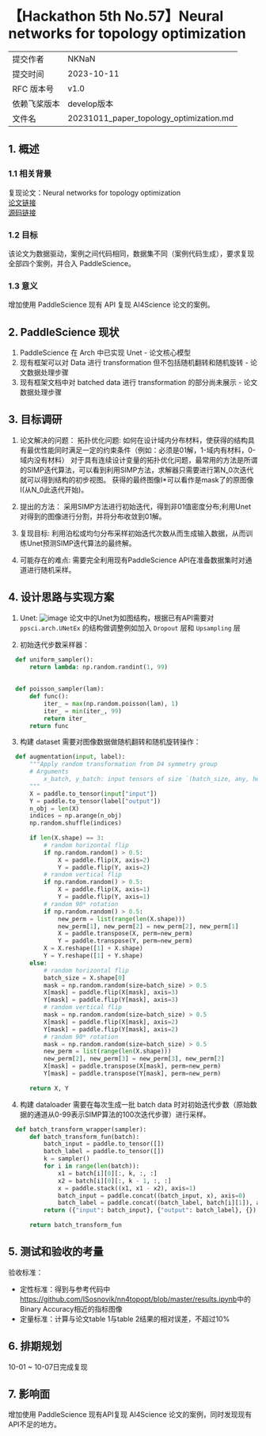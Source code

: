 # 【Hackathon 5th No.57】Neural networks for topology optimization

|              |                    |
| ------------ | -----------------  |
| 提交作者      |       NKNaN        |
| 提交时间      |     2023-10-11     |
| RFC 版本号    | v1.0               |
| 依赖飞桨版本  | develop版本         |
| 文件名        | 20231011_paper_topology_optimization.md             |

## 1. 概述

### 1.1 相关背景

复现论文：Neural networks for topology optimization  
[论文链接](https://arxiv.org/abs/1709.09578)  
[源码链接](https://github.com/ISosnovik/nn4topopt) 

### 1.2 目标

该论文为数据驱动，案例之间代码相同，数据集不同（案例代码生成），要求复现全部四个案例，并合入 PaddleScience。  

### 1.3 意义

增加使用 PaddleScience 现有 API 复现 AI4Science 论文的案例。  

## 2. PaddleScience 现状

1. PaddleScience 在 Arch 中已实现 Unet - 论文核心模型
2. 现有框架可以对 Data 进行 transformation 但不包括随机翻转和随机旋转 - 论文数据处理步骤
3. 现有框架文档中对 batched data 进行 transformation 的部分尚未展示 - 论文数据处理步骤

## 3. 目标调研

1. 论文解决的问题：
   拓扑优化问题: 如何在设计域内分布材料，使获得的结构具有最优性能同时满足一定的约束条件（例如：必须是01解，1-域内有材料，0-域内没有材料）
   对于具有连续设计变量的拓扑优化问题，最常用的方法是所谓的SIMP迭代算法，可以看到利用SIMP方法，求解器只需要进行第N_0次迭代就可以得到结构的初步视图。
   获得的最终图像I*可以看作是mask了的原图像I(从N_0此迭代开始)。
   
2. 提出的方法：
   采用SIMP方法进行初始迭代，得到非01值密度分布;利用Unet对得到的图像进行分割，并将分布收敛到01解。
   
3. 复现目标:
   利用泊松或均匀分布采样初始迭代次数从而生成输入数据，从而训练Unet预测SIMP迭代算法的最终解。
   
4. 可能存在的难点:
   需要完全利用现有PaddleScience API在准备数据集时对通道进行随机采样。


## 4. 设计思路与实现方案

1. Unet:
   ![image](https://github.com/NKNaN/community/assets/49900969/75a42972-10c5-4eab-be43-5d08e899ad0d)
  论文中的Unet为如图结构，根据已有API需要对 `ppsci.arch.UNetEx` 的结构做调整例如加入 `Dropout` 层和 `Upsampling` 层

2. 初始迭代步数采样器：
```python
  def uniform_sampler():
      return lambda: np.random.randint(1, 99)
  
  
  def poisson_sampler(lam):
      def func():
          iter_ = max(np.random.poisson(lam), 1)
          iter_ = min(iter_, 99)
          return iter_
      return func
```

3. 构建 dataset 需要对图像数据做随机翻转和随机旋转操作：

```python
  def augmentation(input, label):
      """Apply random transformation from D4 symmetry group
      # Arguments
          x_batch, y_batch: input tensors of size `(batch_size, any, height, width)`
      """
      X = paddle.to_tensor(input["input"])
      Y = paddle.to_tensor(label["output"])
      n_obj = len(X)
      indices = np.arange(n_obj)
      np.random.shuffle(indices)
  
      if len(X.shape) == 3:
          # random horizontal flip
          if np.random.random() > 0.5:
              X = paddle.flip(X, axis=2)
              Y = paddle.flip(Y, axis=2)
          # random vertical flip
          if np.random.random() > 0.5:
              X = paddle.flip(X, axis=1)
              Y = paddle.flip(Y, axis=1)
          # random 90* rotation
          if np.random.random() > 0.5:
              new_perm = list(range(len(X.shape)))
              new_perm[1], new_perm[2] = new_perm[2], new_perm[1]
              X = paddle.transpose(X, perm=new_perm)
              Y = paddle.transpose(Y, perm=new_perm)
          X = X.reshape([1] + X.shape)
          Y = Y.reshape([1] + Y.shape)
      else:
          # random horizontal flip
          batch_size = X.shape[0]
          mask = np.random.random(size=batch_size) > 0.5
          X[mask] = paddle.flip(X[mask], axis=3)
          Y[mask] = paddle.flip(Y[mask], axis=3)
          # random vertical flip
          mask = np.random.random(size=batch_size) > 0.5
          X[mask] = paddle.flip(X[mask], axis=2)
          Y[mask] = paddle.flip(Y[mask], axis=2)
          # random 90* rotation
          mask = np.random.random(size=batch_size) > 0.5
          new_perm = list(range(len(X.shape)))
          new_perm[2], new_perm[3] = new_perm[3], new_perm[2]
          X[mask] = paddle.transpose(X[mask], perm=new_perm)
          Y[mask] = paddle.transpose(Y[mask], perm=new_perm)
  
      return X, Y
```
   
4. 构建 dataloader 需要在每次生成一批 batch data 时对初始迭代步数（原始数据的通道从0-99表示SIMP算法的100次迭代步骤）进行采样。
```python
  def batch_transform_wrapper(sampler):
      def batch_transform_fun(batch):
          batch_input = paddle.to_tensor([])
          batch_label = paddle.to_tensor([])
          k = sampler()
          for i in range(len(batch)):
              x1 = batch[i][0][:, k, :, :]
              x2 = batch[i][0][:, k - 1, :, :]
              x = paddle.stack((x1, x1 - x2), axis=1)
              batch_input = paddle.concat((batch_input, x), axis=0)
              batch_label = paddle.concat((batch_label, batch[i][1]), axis=0)
          return ({"input": batch_input}, {"output": batch_label}, {})
  
      return batch_transform_fun
```

## 5. 测试和验收的考量

验收标准：
- 定性标准：得到与参考代码中<https://github.com/ISosnovik/nn4topopt/blob/master/results.ipynb>中的Binary Accuracy相近的指标图像
- 定量标准：计算与论文table 1与table 2结果的相对误差，不超过10%

## 6. 排期规划

10-01 ~ 10-07日完成复现

## 7. 影响面

增加使用 PaddleScience 现有API复现 AI4Science 论文的案例，同时发现现有API不足的地方。
